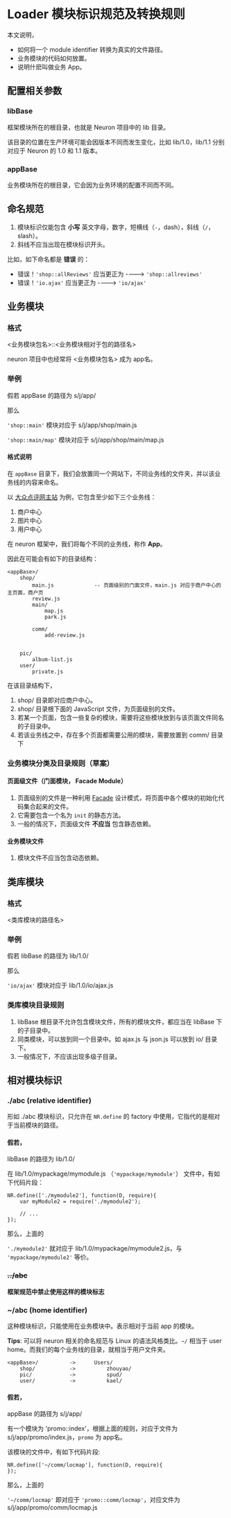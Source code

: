 Loader 模块标识规范及转换规则
====

本文说明，

 - 如何将一个 module identifier 转换为真实的文件路径。
 - 业务模块的代码如何放置。
 - 说明什麽叫做业务 App。

 

配置相关参数
----

### libBase

框架模块所在的根目录，也就是 Neuron 项目中的 lib 目录。

该目录的位置在生产环境可能会因版本不同而发生变化，比如 lib/1.0，lib/1.1 分别对应于 Neuron 的 1.0 和 1.1 版本。

### appBase

业务模块所在的根目录，它会因为业务环境的配置不同而不同。



命名规范
----
1. 模块标识仅能包含 **小写** 英文字母，数字，短横线（`-`，dash），斜线（`/`，slash）。
2. 斜线不应当出现在模块标识开头。


比如，如下命名都是 **错误** 的：

- 错误！`'shop::allReviews'` 应当更正为 ----> `'shop::allreviews'`
- 错误！`'io.ajax'` 应当更正为 ----> `'io/ajax'`



业务模块
----

### 格式
<业务模块包名>::<业务模块相对于包的路径名>

neuron 项目中也经常将 <业务模块包名> 成为 app名。


### 举例

假若 appBase 的路径为 s/j/app/

那么 

`'shop::main'` 模块对应于 s/j/app/shop/main.js

`'shop::main/map'` 模块对应于 s/j/app/shop/main/map.js


#### 格式说明
在 `appBase` 目录下，我们会放置同一个网站下，不同业务线的文件夹，并以该业务线的内容来命名。

以 [大众点评网主站](http://www.dianping.com) 为例，它包含至少如下三个业务线：

1. 商户中心
2. 图片中心
3. 用户中心

在 neuron 框架中，我们将每个不同的业务线，称作 **App**。


因此在可能会有如下的目录结构：

	<appBase>/
		shop/
			main.js				-- 页面级别的门面文件，main.js 对应于商户中心的主页面，商户页
			review.js
			main/
				map.js
				park.js
			
			comm/
				add-review.js
			
			
		pic/
			album-list.js
		user/
			private.js

在该目录结构下，

1. shop/ 目录即对应商户中心。
2. shop/ 目录根下面的 JavaScript 文件，为页面级别的文件。
3. 若某一个页面，包含一些复杂的模块，需要将这些模块放到与该页面文件同名的子目录中。
4. 若该业务线之中，存在多个页面都需要公用的模块，需要放置到 comm/ 目录下

### 业务模块分类及目录规则（草案）

#### 页面级文件（门面模块， Facade Module）

1. 页面级别的文件是一种利用 [Facade](http://en.wikipedia.org/wiki/Facade_pattern) 设计模式，将页面中各个模块的初始化代码集合起来的文件。
2. 它需要包含一个名为 `init` 的静态方法。
3. 一般的情况下，页面级文件 **不应当** 包含静态依赖。

#### 业务模块文件

1. 模块文件不应当包含动态依赖。



类库模块
----

### 格式

<类库模块的路径名>

### 举例

假若 libBase 的路径为 lib/1.0/

那么 

`'io/ajax'` 模块对应于 lib/1.0/io/ajax.js


### 类库模块目录规则

1. libBase 根目录不允许包含模块文件，所有的模块文件，都应当在 libBase 下的子目录中。
2. 同类模块，可以放到同一个目录中。如 ajax.js 与 json.js 可以放到 io/ 目录下。
3. 一般情况下，不应该出现多级子目录。


相对模块标识
----

### ./abc (relative identifier)
形如 ./abc 模块标识，只允许在 `NR.define` 的 factory 中使用，它指代的是相对于当前模块的路径。

#### 假若，

libBase 的路径为 lib/1.0/

在 lib/1.0/mypackage/mymodule.js （`'mypackage/mymodule'`） 文件中，有如下代码片段：

	NR.define(['./mymodule2'], function(D, require){
		var myModule2 = require('./mymodule2');
		
		// ...
	});
	
那么，上面的 

`'./mymodule2'` 就对应于 lib/1.0/mypackage/mymodule2.js，与 `'mypackage/mymodule2'` 等价。

### <del>../abc</del>

**框架规范中禁止使用这样的模块标志**

### ~/abc (home identifier)
这种模块标识，只能使用在业务模块中。表示相对于当前 app 的模块。

**Tips**: 可以将 neuron 相关的命名规范与 Linux 的语法风格类比。`~/` 相当于 user home。而我们的每个业务线的目录，就相当于用户文件夹。

	<appBase>/			->		Users/
		shop/			->			zhouyao/
		pic/			->			spud/
		user/			->			kael/
		

#### 假若，

appBase 的路径为 s/j/app/

有一个模块为 'promo::index'，根据上面的规则，对应于文件为 s/j/app/promo/index.js，`promo` 为 app名。

该模块的文件中，有如下代码片段:

	NR.define(['~/comm/locmap'], function(D, require){
	});

那么，上面的

`'~/comm/locmap'` 即对应于 `'promo::comm/locmap'`，对应文件为 s/j/app/promo/comm/locmap.js






